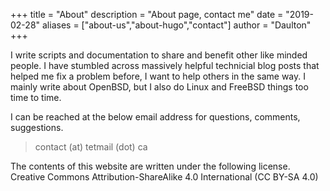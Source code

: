 +++
title = "About"
description = "About page, contact me"
date = "2019-02-28"
aliases = ["about-us","about-hugo","contact"]
author = "Daulton"
+++

I write scripts and documentation to share and benefit other like minded people. I have stumbled across massively helpful technicial blog posts that helped me fix a problem before, I want to help others in the same way. I mainly write about OpenBSD, but I also do Linux and FreeBSD things too time to time.


I can be reached at the below email address for questions, comments, suggestions.

> contact (at) tetmail (dot) ca

The contents of this website are written under the following license. Creative Commons Attribution-ShareAlike 4.0 International (CC BY-SA 4.0)



